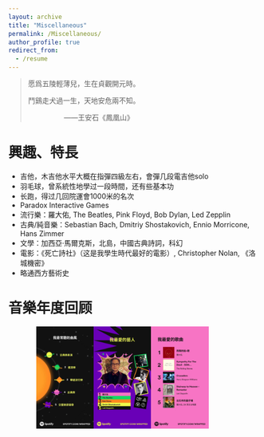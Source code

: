 ```yaml
---
layout: archive
title: "Miscellaneous"
permalink: /Miscellaneous/
author_profile: true
redirect_from:
  - /resume
---
```




> 愿爲五陵輕薄兒，生在貞觀開元時。
>
> 鬥鷄走犬過一生，天地安危兩不知。
>
> &emsp; &emsp; &emsp; &emsp; ——王安石《鳳凰山》

興趣、特長
======

- 吉他，木吉他水平大概在指彈四級左右，會彈几段電吉他solo
- 羽毛球，曾系統性地學过一段時間，还有些基本功
- 长跑，得过几回院運會1000米的名次
- Paradox Interactive Games
- 流行樂：羅大佑, The Beatles, Pink Floyd, Bob Dylan, Led Zepplin
- 古典/純音樂：Sebastian Bach, Dmitriy Shostakovich, Ennio Morricone,  Hans Zimmer
- 文學：加西亞·馬爾克斯，北島，中國古典詩詞，科幻
- 電影：《死亡詩社》（这是我學生時代最好的電影）, Christopher Nolan, 《洛城機密》
- 略通西方藝術史



音樂年度回顾
======



&emsp;&emsp;&emsp;&emsp;<img src="/images/Miscellaneous-1.png" alt="image-20221130225042217" style="zoom:20%;" /><img src="/images/Miscellaneous-2.png" alt="image-20221130225042217" style="zoom:20%;" /><img src="/images/Miscellaneous-3.png" alt="image-20221130225042217" style="zoom:20%;" />
